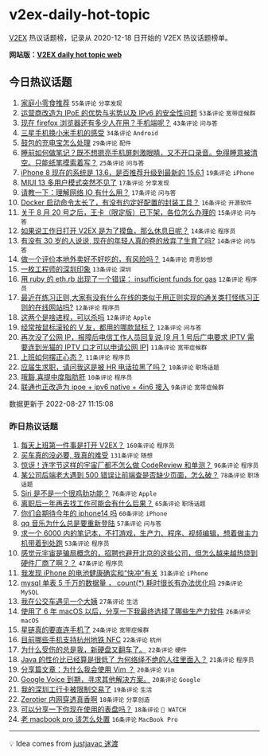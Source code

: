 # v2ex-daily-hot-topic

[V2EX](https://www.v2ex.com/) 热议话题榜，记录从 2020-12-18 日开始的 V2EX 热议话题榜单。

**网站版：[V2EX daily hot topic web](https://boojack.github.io/v2ex-daily-hot-topic-web/)**

## 今日热议话题

<!-- TODAY BEGIN -->

1. [家庭小零食推荐](https://www.v2ex.com/t/875741) `55条评论` `分享发现`
1. [运营商改造为 IPoE 的优势与劣势以及 IPv6 的安全性问题](https://www.v2ex.com/t/875762) `53条评论` `宽带症候群`
1. [现在 firefox 浏览器还有多少人在用？手机端呢？](https://www.v2ex.com/t/875739) `43条评论` `问与答`
1. [三星手机换小米手机的感受](https://www.v2ex.com/t/875790) `34条评论` `Android`
1. [鼓包的充电宝怎么处理](https://www.v2ex.com/t/875738) `29条评论` `配件`
1. [睡前如何做笔记？既不想摁亮手机屏刺激眼睛，又不开口录音。免得睡意被清空。只能纸笔摸索着写？](https://www.v2ex.com/t/875751) `25条评论` `问与答`
1. [iPhone 8 现在的系统是 13.6，是否推荐升级到最新的 15.6.1](https://www.v2ex.com/t/875774) `19条评论` `iPhone`
1. [MIUI 13 多用户模式突然不见了](https://www.v2ex.com/t/875759) `17条评论` `分享发现`
1. [请教一下：理解网络 IO 有什么用？](https://www.v2ex.com/t/875756) `17条评论` `问与答`
1. [Docker 启动命令太长了，有没有约定好配置的封装工具？](https://www.v2ex.com/t/875814) `16条评论` `开源软件`
1. [关于 8 月 20 号之后，王卡（限定版）已下架，各位怎么办理的](https://www.v2ex.com/t/875766) `15条评论` `问与答`
1. [如果说工作日打开 V2EX 是为了摸鱼，那么休息日呢？](https://www.v2ex.com/t/875836) `14条评论` `程序员`
1. [有没有 30 岁的人说说, 现在的年轻人真的卷的放弃了生育了吗?](https://www.v2ex.com/t/875804) `14条评论` `问与答`
1. [做一个评价本地外卖好不好吃的，有风险吗？](https://www.v2ex.com/t/875776) `14条评论` `奇思妙想`
1. [一枚工程师的深圳印象](https://www.v2ex.com/t/875817) `13条评论` `深圳`
1. [用 ruby 的 eth.rb 出现了一个错误： insufficient funds for gas](https://www.v2ex.com/t/875818) `12条评论` `程序员`
1. [最近在练习正则,大家有没有什么在线的类似于用正则实现的通关类打怪练习正则的在线网站吗?](https://www.v2ex.com/t/875808) `12条评论` `程序员`
1. [这两个是啥进程，可以杀吗](https://www.v2ex.com/t/875786) `12条评论` `Apple`
1. [经常按鼠标滚轮的 V 友，都用的哪款鼠标？](https://www.v2ex.com/t/875768) `12条评论` `问与答`
1. [再次没了公网 IP，报障后电信工作人员回复说 [9 月 1 号后广电要求 IPTV 需要连到光猫的 IPTV 口才可以申请公网 IP]](https://www.v2ex.com/t/875782) `11条评论` `宽带症候群`
1. [上班如何摆正心态？](https://www.v2ex.com/t/875764) `11条评论` `程序员`
1. [应届生求职，请问我这是被 HR 电话拉黑了吗？](https://www.v2ex.com/t/875807) `10条评论` `职场话题`
1. [哦豁,喜提中度脂肪肝](https://www.v2ex.com/t/875778) `10条评论` `程序员`
1. [联通也正改造为 ipoe + ipv6 native + 4in6 接入](https://www.v2ex.com/t/875742) `9条评论` `宽带症候群`

数据更新于 2022-08-27 11:15:08

<!-- TODAY END -->

### 昨日热议话题

<!-- YESTERDAY BEGIN -->

1. [每天上班第一件事是打开 V2EX？](https://www.v2ex.com/t/875501) `160条评论` `程序员`
1. [买车真的没必要, 我真的难受](https://www.v2ex.com/t/875520) `131条评论` `随想`
1. [惊讶！连字节这样的宇宙厂都不怎么做 CodeReview 和单测？](https://www.v2ex.com/t/875493) `96条评论` `程序员`
1. [某公司后端老大遇到 500 错误让前端查是否缺少页面，怎么破？](https://www.v2ex.com/t/875650) `78条评论` `职场话题`
1. [Siri 是不是一个很鸡肋功能？](https://www.v2ex.com/t/875568) `76条评论` `Apple`
1. [离职后一年再去找工作可能会有什么后果？](https://www.v2ex.com/t/875488) `65条评论` `职场话题`
1. [你们会期待今年的 iphone14 吗](https://www.v2ex.com/t/875562) `60条评论` `iPhone`
1. [qq 音乐为什么总是要重新登陆](https://www.v2ex.com/t/875487) `57条评论` `问与答`
1. [求一个 6000 内的笔记本，不打游戏，生产力、程序、视频编辑，想着做主力机带着到处跑](https://www.v2ex.com/t/875659) `53条评论` `程序员`
1. [感觉元宇宙是骗局概念的，招聘也避开北京的这些公司，但怎么越来越热烧到硬件厂商了啊？？](https://www.v2ex.com/t/875575) `47条评论` `程序员`
1. [我发现 iPhone 的电池健康确实和“快冲”有关](https://www.v2ex.com/t/875626) `31条评论` `iPhone`
1. [mysql 单表 5 千万的数据量 ， count(*) 耗时很长有办法优化吗](https://www.v2ex.com/t/875652) `29条评论` `MySQL`
1. [我在公交车遇见一个大姨](https://www.v2ex.com/t/875539) `27条评论` `生活`
1. [使用了 6 年 macOS 以后，分享一下我最终选择了哪些生产力软件](https://www.v2ex.com/t/875619) `26条评论` `macOS`
1. [星链真的要直连手机了](https://www.v2ex.com/t/875711) `24条评论` `宽带症候群`
1. [目前哪些手机支持杭州地铁 NFC](https://www.v2ex.com/t/875577) `22条评论` `杭州`
1. [为什么受伤的总是我，新硬盘又翻车了。](https://www.v2ex.com/t/875543) `22条评论` `硬件`
1. [Java 的性价比已经算是很低了 为何络绎不绝的人往里面入？](https://www.v2ex.com/t/875672) `21条评论` `程序员`
1. [分享篇文章：为什么我会使用 Vim ？](https://www.v2ex.com/t/875730) `20条评论` `Vim`
1. [Google Voice 到期，寻求其他解决方案。](https://www.v2ex.com/t/875624) `20条评论` `Google`
1. [我的深圳工行卡被限制交易了](https://www.v2ex.com/t/875517) `19条评论` `生活`
1. [Zerotier 内网穿透真香啊](https://www.v2ex.com/t/875668) `18条评论` `分享创造`
1. [可以分享一下你现在使用的表盘吗？](https://www.v2ex.com/t/875533) `18条评论` ` WATCH`
1. [老 macbook pro 该怎么处置](https://www.v2ex.com/t/875553) `16条评论` `MacBook Pro`

<!-- YESTERDAY END -->

---

💡 Idea comes from [justjavac 迷渡](https://github.com/justjavac/)
